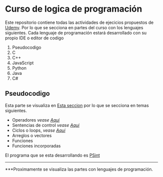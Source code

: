 # Curso de logica de programación
Este repositorio contiene todas las actividades de ejecicios propuestos de [Udemy](https://www.udemy.com/course/universidad-de-logica-de-programacion-python-java-javascript-c-pseint/).
Por lo que se secciona en partes del curso con los lenguajes siguientes.
Cada lenguaje de programación estará desarrollado con su propio IDE o editor de codigo
1. Pseudocodigo
2. C
3. C++
4. JavaScript
5. Python
6. Java
7. C# 

## Pseudocodigo
Esta parte se visualiza en [Esta seccion](./Seudocodigo ) por lo que se secciona en temas siguientes.
* Operadores *vease [Aqui](./Seudocodigo/Operadores)*
* Sentencias de control *vease [Aqui](./Seudocodigo/SentenciaIfElse)*
* Ciclos o loops, *vease [Aqui](./Seudocodigo/Loops)*
* Arreglos o vectores
* Funciones
* Funciones incorporadas

El programa que se esta desarrollando es [PSint](https://pseint.sourceforge.net/)

---
***Proximamente se visualiza las partes con lenguajes de programación.
